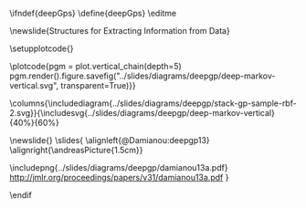 \ifndef{deepGps}
\define{deepGps}
\editme

\newslide{Structures for Extracting Information from Data}

\setupplotcode{}

\plotcode{pgm = plot.vertical_chain(depth=5)
pgm.render().figure.savefig("../slides/diagrams/deepgp/deep-markov-vertical.svg", transparent=True)}}

\columns{\includediagram{../slides/diagrams/deepgp/stack-gp-sample-rbf-2.svg}}{\includesvg{../slides/diagrams/deepgp/deep-markov-vertical}{40%}{60%}

\newslide{} 
\slides{
\alignleft{@Damianou:deepgp13} \alignright{\andreasPicture{1.5cm}}

\includepng{../slides/diagrams/deepgp/damianou13a.pdf}
<http://jmlr.org/proceedings/papers/v31/damianou13a.pdf>
}

\endif
